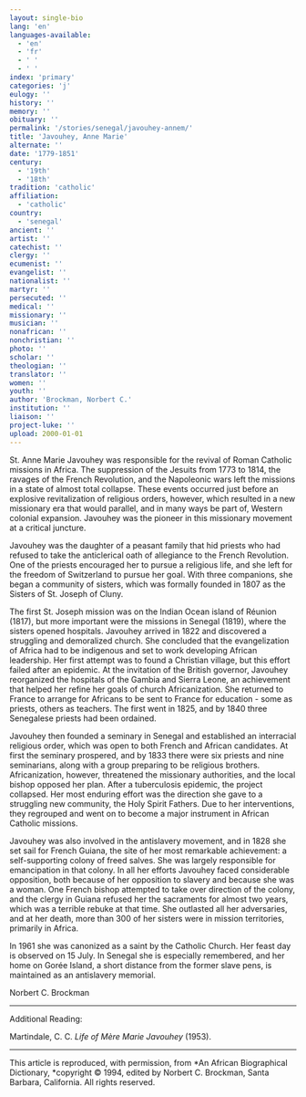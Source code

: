 ```yaml
---
layout: single-bio
lang: 'en'
languages-available:
  - 'en'
  - 'fr'
  - ' '
  - ' '
index: 'primary'
categories: 'j'
eulogy: ''
history: ''
memory: ''
obituary: ''
permalink: '/stories/senegal/javouhey-annem/'
title: 'Javouhey, Anne Marie'
alternate: ''
date: '1779-1851'
century:
  - '19th'
  - '18th'
tradition: 'catholic'
affiliation:
  - 'catholic'
country:
  - 'senegal'
ancient: ''
artist: ''
catechist: ''
clergy: ''
ecumenist: ''
evangelist: ''
nationalist: ''
martyr: ''
persecuted: ''
medical: ''
missionary: ''
musician: ''
nonafrican: ''
nonchristian: ''
photo: ''
scholar: ''
theologian: ''
translator: ''
women: ''
youth: ''
author: 'Brockman, Norbert C.'
institution: ''
liaison: ''
project-luke: ''
upload: 2000-01-01
---
```



St. Anne Marie Javouhey was responsible for the revival of Roman Catholic missions in Africa. The suppression of the Jesuits from 1773 to 1814, the ravages of the French Revolution, and the Napoleonic wars left the missions in a state of almost total collapse. These events occurred just before an explosive revitalization of religious orders, however, which resulted in a new missionary era that would parallel, and in many ways be part of, Western colonial expansion. Javouhey was the pioneer in this missionary movement at a critical juncture.

Javouhey was the daughter of a peasant family that hid priests who had refused to take the anticlerical oath of allegiance to the French Revolution. One of the priests encouraged her to pursue a religious life, and she left for the freedom of Switzerland to pursue her goal. With three companions, she began a community of sisters, which was formally founded in 1807 as the Sisters of St. Joseph of Cluny.

The first St. Joseph mission was on the Indian Ocean island of Réunion (1817), but more important were the missions in Senegal (1819), where the sisters opened hospitals. Javouhey arrived in 1822 and discovered a struggling and demoralized church. She concluded that the evangelization of Africa had to be indigenous and set to work developing African leadership. Her first attempt was to found a Christian village, but this effort failed after an epidemic. At the invitation of the British governor, Javouhey reorganized the hospitals of the Gambia and Sierra Leone, an achievement that helped her refine her goals of church Africanization. She returned to France to arrange for Africans to be sent to France for education - some as priests, others as teachers. The first went in 1825, and by 1840 three Senegalese priests had been ordained.

Javouhey then founded a seminary in Senegal and established an interracial religious order, which was open to both French and African candidates. At first the seminary prospered, and by 1833 there were six priests and nine seminarians, along with a group preparing to be religious brothers. Africanization, however, threatened the missionary authorities, and the local bishop opposed her plan. After a tuberculosis epidemic, the project collapsed. Her most enduring effort was the direction she gave to a struggling new community, the Holy Spirit Fathers. Due to her interventions, they regrouped and went on to become a major instrument in African Catholic missions.

Javouhey was also involved in the antislavery movement, and in 1828 she set sail for French Guiana, the site of her most remarkable achievement: a self-supporting colony of freed salves. She was largely responsible for emancipation in that colony. In all her efforts Javouhey faced considerable opposition, both because of her opposition to slavery and because she was a woman. One French bishop attempted to take over direction of the colony, and the clergy in Guiana refused her the sacraments for almost two years, which was a terrible rebuke at that time. She outlasted all her adversaries, and at her death, more than 300 of her sisters were in mission territories, primarily in Africa.

In 1961 she was canonized as a saint by the Catholic Church. Her feast day is observed on 15 July. In Senegal she is especially remembered, and her home on Gorée Island, a short distance from the former slave pens, is maintained as an antislavery memorial.

Norbert C. Brockman

---

Additional Reading:

Martindale, C. C.  *Life of Mère Marie Javouhey* (1953).

---

This article is reproduced, with permission, from *An African Biographical Dictionary, *copyright &copy; 1994, edited by Norbert C. Brockman, Santa Barbara, California. All rights reserved.